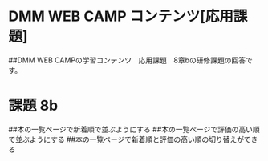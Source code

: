 # DMM WEB CAMP コンテンツ[応用課題]
##DMM WEB CAMPの学習コンテンツ　応用課題　8章bの研修課題の回答です。

# 課題 8b
##本の一覧ページで新着順で並ぶようにする
##本の一覧ページで評価の高い順で並ぶようにする
##本の一覧ページで新着順と評価の高い順の切り替えができる

